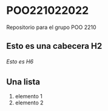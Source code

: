 # POO221022022
Repositorio para el grupo POO 2210
##  Esto es una cabecera H2
###### Esto es H6
## Una lista 
1. elemento 1
1. elemento 2
